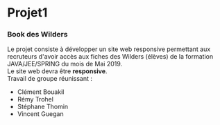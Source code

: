 # Projet1

### Book des Wilders
Le projet consiste à développer un site web responsive permettant aux recruteurs d'avoir accès aux fiches des Wilders (élèves) de la formation JAVA/JEE/SPRING du mois de Mai 2019.  
Le site web devra être **responsive**.  
Travail de groupe réunissant :
* Clément Bouakil
* Rémy Trohel
* Stéphane Thomin
* Vincent Guegan
